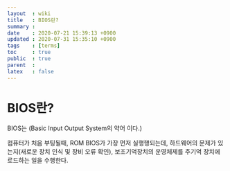 ```yaml
---
layout  : wiki
title   : BIOS란?
summary : 
date    : 2020-07-21 15:39:13 +0900
updated : 2020-07-31 15:35:10 +0900
tags    : [terms]
toc     : true
public  : true
parent  : 
latex   : false
---
```


# BIOS란?

BIOS는 (Basic Input Output System의 약어 이다.)

컴퓨터가 처음 부팅될때, ROM BIOS가 가장 먼저 실행행되는데,
하드웨어의 문제가 있는지(새로운 장치 인식 및 장비 오류 확인),
보조기억장치의 운영체제를 주기억 장치에 로드하는 일을 수행한다.
